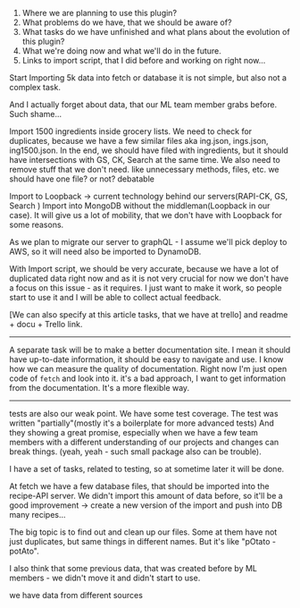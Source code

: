 1) Where we are planning to use this plugin?
2) What problems do we have, that we should be aware of?
3) What tasks do we have unfinished and what plans about the evolution of this plugin?
4) What we're doing now and what we'll do in the future.
5) Links to import script, that I did before and working on right now...


Start Importing 5k data into fetch or database it is not simple, but also not a complex task.

And I actually forget about data, that our ML team member grabs before. Such shame...

Import 1500 ingredients inside grocery lists. We need to check for duplicates, because
we have a few similar files aka ing.json, ings.json, ing1500.json.
In the end, we should have filed with ingredients, but it should have intersections with GS, CK, Search at the same time.
We also need to remove stuff that we don't need. like unnecessary methods, files, etc. we should have one file? or not? debatable

Import to Loopback -> current technology behind our servers(RAPI-CK, GS, Search )
Import into MongoDB without the middleman(Loopback in our case).
It will give us a lot of mobility, that we don't have with Loopback for some reasons.


As we plan to migrate our server to graphQL - I assume we'll pick deploy to AWS, so it will need also
be imported to DynamoDB.


With Import script, we should be very accurate, because we have a lot of duplicated data right now and as it is not very crucial for now
we don't have a focus on this issue - as it requires. I just want to make it work, so people start to use it and I will be able to collect actual feedback.

[We can also specify at this article tasks, that we have at trello] and readme + docu + Trello link.

---

A separate task will be to make a better documentation site. I mean it should have up-to-date information, it should be easy to navigate and use.
I know how we can measure the quality of documentation. Right now I'm just open code of `fetch` and look into it.
it's a bad approach, I want to get information from the documentation. It's a more flexible way.

---

tests are also our weak point. We have some test coverage. The test was written "partially"(mostly it's a boilerplate for more advanced tests)
And they showing a great promise, especially when we have a few team members with a different understanding of our projects and changes can break things.
(yeah, yeah - such small package also can be trouble).

I have a set of tasks, related to testing, so at sometime later it will be done.

At fetch we have a few database files, that should be imported into the recipe-API server.
We didn't import this amount of data before, so it'll be a good improvement -> create a new version of the import
and push into DB many recipes...





The big topic is to find out and clean up our files. Some at them have not just duplicates, but same things in different names.
But it's like "pOtato - potAto".

I also think that some previous data, that was created before by ML members - we didn't move it and didn't start to use.

we have data from different sources
